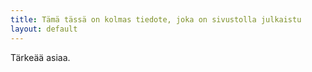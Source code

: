 ```yaml
---
title: Tämä tässä on kolmas tiedote, joka on sivustolla julkaistu
layout: default
---
```


Tärkeää asiaa.